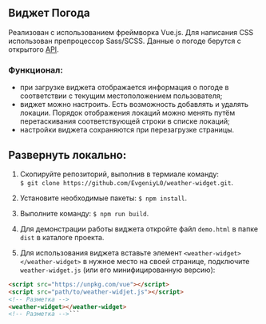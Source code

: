 ## Виджет Погода 
Реализован с использованием фреймворка Vue.js. Для написания CSS использован препроцессор Sass/SCSS. Данные о погоде берутся с открытого [API](https://openweathermap.org/api).  

### Функционал:
- при загрузке виджета отображается информация о погоде в соответствии с текущим местоположением пользователя;
- виджет можно настроить. Есть возможность добавлять и удалять локации. Порядок отображения локаций можно менять путём перетаскивания соответствующей строки в списке локаций;
- настройки виджета сохраняются при перезагрузке страницы.

## Развернуть локально:  
1. Скопируйте репозиторий, выполнив в термиале команду:  
`$ git clone https://github.com/EvgeniyL0/weather-widget.git`.  
  
2. Установите необходимые пакеты: `$ npm install`.  
  
3. Выполните команду: `$ npm run build`.  
  
4. Для демонстрации работы виджета откройте файл `demo.html` в папке `dist` в каталоге проекта.  
  
5. Для использования виджета вставьте элемент `<weather-widget></weather-widget>` в нужное место на своей странице, подключите `weather-widget.js` (или его минифицированную версию):  
```HTML
<script src="https://unpkg.com/vue"></script>
<script src="path/to/weather-widjet.js"></script>
<!-- Разметка -->
<weather-widget></weather-widget>
<!-- Разметка -->```